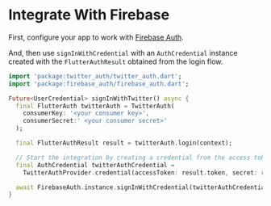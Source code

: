 # Integrate With Firebase 


First, configure your app to work with [Firebase Auth](https://firebase.flutter.dev/docs/auth/overview).

And, then use `signInWithCredential` with an `AuthCredential` instance created with the `FlutterAuthResult` obtained from the login flow.

```dart
import 'package:twitter_auth/twitter_auth.dart';
import 'package:firebase_auth/firebase_auth.dart';

Future<UserCredential> signInWithTwitter() async {
  final FlutterAuth twitterAuth = TwitterAuth(
    consumerKey: '<your consumer key>',
    consumerSecret:' <your consumer secret>'
  );

  final FlutterAuthResult result = twitterAuth.login(context);

  // Start the integration by creating a credential from the access token
  final AuthCredential twitterAuthCredential =
    TwitterAuthProvider.credential(accessToken: result.token, secret: result.secret);

  await FirebaseAuth.instance.signInWithCredential(twitterAuthCredential);
}
```